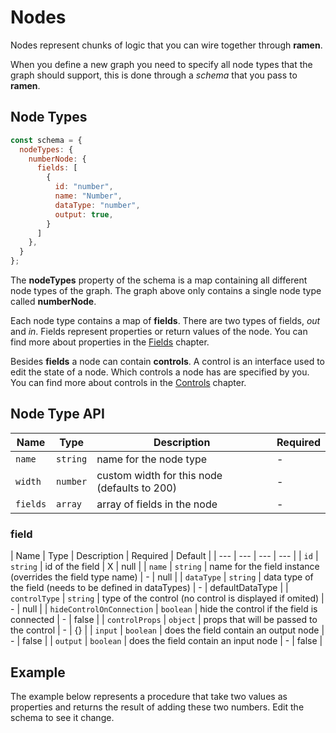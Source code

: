 # Nodes

Nodes represent chunks of logic that you can wire together through **ramen**.

When you define a new graph you need to specify all node types that the graph should support, this
is done through a _schema_ that you pass to **ramen**.

## Node Types

```js
const schema = {
  nodeTypes: {
    numberNode: {
      fields: [
        {
          id: "number",
          name: "Number",
          dataType: "number",
          output: true,
        }
      ]
    },
  }
};
```

The **nodeTypes** property of the schema is a map containing all different node types of the graph. The graph above only contains a single node type called **numberNode**.

Each node type contains a map of **fields**. There are two types of fields, _out_ and _in_. Fields represent properties or return values of the node. You can find more about properties in the [Fields]() chapter.

Besides **fields** a node can contain **controls**. A control is an interface used to edit the state of a node. Which controls a node has are specified by you. You can find more about controls in the [Controls]() chapter.

## Node Type API

| Name | Type | Description | Required |
| --- | --- | --- | --- |
| `name` | `string` | name for the node type | - |
| `width` | `number` | custom width for this node (defaults to 200) | - |
| `fields` | `array` | array of fields in the node  | - |

### field

| Name | Type | Description | Required | Default |
| --- | --- | --- | --- |
| `id` | `string` | id of the field | X | null |
| `name` | `string` | name for the field instance (overrides the field type name) | - | null |
| `dataType` | `string` | data type of the field (needs to be defined in dataTypes) | - | defaultDataType |
| `controlType` | `string` | type of the control (no control is displayed if omited) | - | null |
| `hideControlOnConnection` | `boolean` | hide the control if the field is connected | - | false |
| `controlProps` | `object` | props that will be passed to the control | - | {} |
| `input` | `boolean` | does the field contain an output node  | - | false |
| `output` | `boolean` |  does the field contain an input node  | - | false |

## Example

The example below represents a procedure that take two values as properties and returns the result
of adding these two numbers. Edit the schema to see it change.